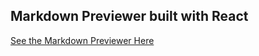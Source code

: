 ## Markdown Previewer built with React
[See the Markdown Previewer Here](https://oppenheimer1.github.io/react-markdown-previewer/)